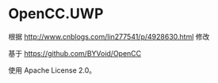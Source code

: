 # OpenCC.UWP

根据 http://www.cnblogs.com/lin277541/p/4928630.html 修改

基于 https://github.com/BYVoid/OpenCC 

使用 Apache License 2.0。
